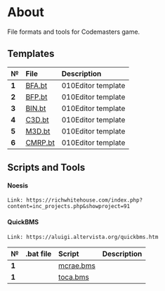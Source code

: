 # About

File formats and tools for Codemasters game.

## Templates
| № | File|    Description   |
| :-- | :------- | :-- |
|  **1**  | [BFA.bt](https://github.com/AlexKimov/codemasters-file-formats/tree/master/template/010editor/BFA.bt)  |  010Editor template   |
|  **2**  | [BFP.bt](https://github.com/AlexKimov/codemasters-file-formats/tree/master/template/010editor/BFP.bt])  |  010Editor template   |
|  **3**  | [BIN.bt](https://github.com/AlexKimov/codemasters-file-formats/tree/master/template/010editor/BIN.bt)  |  010Editor template  |
|  **4**  | [C3D.bt](https://github.com/AlexKimov/codemasters-file-formats/tree/master/template/010editor/C3D.bt)  |  010Editor template   |
|  **5**  | [M3D.bt](https://github.com/AlexKimov/codemasters-file-formats/tree/master/template/010editor/M3D.bt)  |  010Editor template   |
|  **6**  | [CMRP.bt](https://github.com/AlexKimov/codemasters-file-formats/tree/master/template/010editor/CMRP.bt)  |  010Editor template  |

## Scripts and Tools

#### Noesis 

    Link: https://richwhitehouse.com/index.php?content=inc_projects.php&showproject=91
    
    

#### QuickBMS 

    Link: https://aluigi.altervista.org/quickbms.htm

| № | .bat file | Script  | Description   |
| :-- | :------- | :-------  | :-- |
|  **1**  | []() | [mcrae.bms](https://github.com/AlexKimov/codemasters-file-formats/blob/master/scripts/bms/mcrae.bms)  |   |
|  **1**  | []()  | [toca.bms](https://github.com/AlexKimov/codemasters-file-formats/blob/master/scripts/bms/mcrae.bms) |   |


